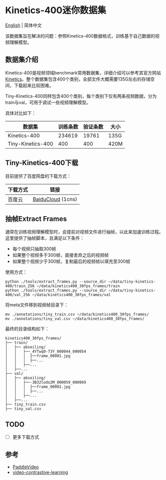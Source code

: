 # Kinetics-400迷你数据集
[English](/README_en.md) | 简体中文

该数据集旨在解决的问题：参照Kinetics-400数据格式，训练基于自己数据的视频理解模型。

## 数据集介绍

Kinetics-400是视频领域benchmark常用数据集，详细介绍可以参考其官方网站[Kinetics](https://deepmind.com/research/open-source/kinetics)。整个数据集包含400个类别，全部文件大概需要135G左右的存储空间，下载起来比较困难。

Tiny-Kinetics-400同样包含400个类别，每个类别下仅有两条视频数据，分为train与val，可用于调试一些视频理解模型。

具体对比如下：

| 数据集            | 训练条数 | 验证条数 | 大小 |
| ----------------- | -------- | -------- | ---- |
| Kinetics-400      | 234619   | 19761    | 135G |
| Tiny-Kinetics-400 | 400      | 400      | 420M |

## Tiny-Kinetics-400下载

目前提供了百度网盘的下载方式：

| 下载方式 | 链接                                                         |
| -------- | ------------------------------------------------------------ |
| 百度云   | [BaiduCloud](https://pan.baidu.com/s/1lxVz0u1dAtXvXOlwMfJolw) (1cns) |

## 抽帧Extract Frames

通常在训练视频理解模型时，会提前对视频文件进行抽帧，以此来加速训练过程。这里提供了抽帧脚本，且满足以下条件：

- 每个视频只抽取300帧
- 如果整个视频多于300帧，直接舍弃之后的视频帧
- 如果整个视频少于300帧，复制最后的视频帧以填充至300帧

使用方式：

```shell
python ./tools/extract_frames.py --source_dir ~/data/tiny-kinetics-400/train_256 ~/data/kinetics400_30fps_frames/train
python ./tools/extract_frames.py --source_dir ~/data/tiny-kinetics-400/val_256 ~/data/kinetics400_30fps_frames/val
```

将meta文件移到视频帧目录下：

```shell
mv ./annotations/tiny_train.csv ~/data/kinetics400_30fps_frames/
mv ./annotations/tiny_val.csv ~/data/kinetics400_30fps_frames/
```

最终的目录结构如下：

```
kinetics400_30fps_frames/
├── train/
│   ├── abseiling/
│   │   ├──_4YTwq0-73Y_000044_000054
│   │   │  ├──frame_00001.jpg
│   │   │  ├──...
│   │   ├──...
│   ├──...
├── val/
│   ├── abseiling/
│   │   ├──-3B32lodo2M_000059_000069
│   │   │  ├──frame_00001.jpg
│   │   │  ├──...
│   │   ├──...
│   ├──...
├── tiny_train.csv
├── tiny_val.csv
```

## TODO

- [ ] 更多下载方式

## 参考

- [PaddleVideo](https://github.com/PaddlePaddle/PaddleVideo/blob/develop/docs/zh-CN/dataset/k400.md)
- [video-contrastive-learning](https://github.com/amazon-research/video-contrastive-learning)

